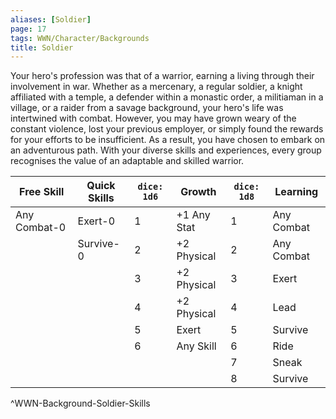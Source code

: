 ```yaml
---
aliases: [Soldier]
page: 17
tags: WWN/Character/Backgrounds
title: Soldier
---
```

  
Your hero's profession was that of a warrior, earning a living through their involvement in war. Whether as a mercenary, a regular soldier, a knight affiliated with a temple, a defender within a monastic order, a militiaman in a village, or a raider from a savage background, your hero's life was intertwined with combat. However, you may have grown weary of the constant violence, lost your previous employer, or simply found the rewards for your efforts to be insufficient. As a result, you have chosen to embark on an adventurous path. With your diverse skills and experiences, every group recognises the value of an adaptable and skilled warrior.

| Free Skill   | Quick Skills | `dice: 1d6` | Growth      | `dice: 1d8` | Learning   |
|--------------|--------------|-------------|-------------|-------------|------------|
| Any Combat-0 | Exert-0      | 1           | +1 Any Stat | 1           | Any Combat |
|              | Survive-0    | 2           | +2 Physical | 2           | Any Combat |
|              |              | 3           | +2 Physical | 3           | Exert      |
|              |              | 4           | +2 Physical | 4           | Lead       |
|              |              | 5           | Exert       | 5           | Survive    |
|              |              | 6           | Any Skill   | 6           | Ride       |
|              |              |             |             | 7           | Sneak      |
|              |              |             |             | 8           | Survive    |
^WWN-Background-Soldier-Skills
